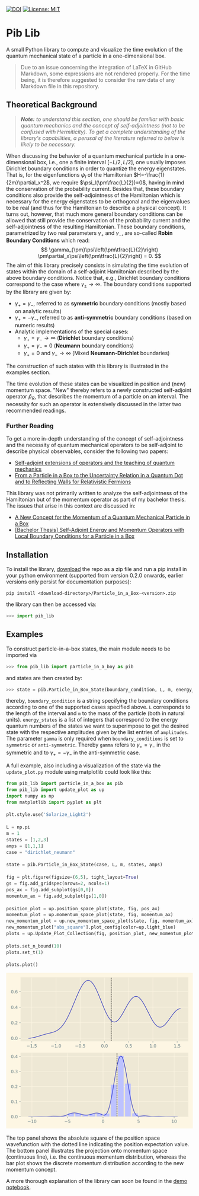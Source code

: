 [![DOI](https://zenodo.org/badge/363083885.svg)](https://zenodo.org/badge/latestdoi/363083885)
[![License: MIT](https://img.shields.io/badge/License-MIT-yellow.svg)](https://opensource.org/licenses/MIT)

# Pib Lib
A small Python library to compute and visualize the time evolution of the quantum mechanical state of a particle in a one-dimensional box.
> Due to an issue concerning the integration of LaTeX in GitHub Markdown, some expressions are not rendered properly. For the time being, it is therefore suggested to consider the raw data of any Markdown file in this repository. 

## Theoretical Background 
> **_Note:_** _to understand this section, one should be familiar with basic quantum mechanics and the concept of self-adjointness (not to be confused with Hermiticity). To get a complete understanding of the library's capabilities, a perusal of the literature referred to below is likely to be necessary._

When discussing the behavior of a quantum mechanical particle in a one-dimensional box, i.e., one a finite interval $[-L/2, L/2]$, one usually imposes Dirichlet boundary conditions in order to quantize the energy eigenstates. That is, for the eigenfunctions $\psi_{l}$ of the Hamiltonian $H=-\frac{1}{2m}\partial_x^2$, we require $\psi_l(\pm\frac{L}{2})=0$, having in mind the conservation of the probability current. Besides that, these boundary conditions also provide the self-adjointness of the Hamiltonian which is necessary for the energy eigenstates to be orthogonal and the eigenvalues to be real (and thus for the Hamiltonian to describe a physical concept). It turns out, however, that much more general boundary conditions can be allowed that still provide the conservation of the probability current and the self-adjointness of the resulting Hamiltonian. These boundary conditions, parametrized by two real parameters $\gamma_+$ and $\gamma_-$, are so-called **Robin Boundary Conditions** which read: 
$$ \gamma_{\pm}\psi\left(\pm\tfrac{L}{2}\right) \pm\partial_x\psi\left(\pm\tfrac{L}{2}\right) = 0. $$
The aim of this library precisely consists in simulating the time evolution of states within the domain of a self-adjoint Hamiltonian described by the above boundary conditions. Notice that, e.g., Dirichlet boundary conditions correspond to the case where $\gamma_{\pm} \to \infty$. The boundary conditions supported by the library are given by:
- $\gamma_+ = \gamma_-$, referred to as **symmetric** boundary conditions (mostly based on analytic results)
- $\gamma_+ = -\gamma_-$, referred to as **anti-symmetric** boundary conditions (based on numeric results)
- Analytic implementations of the special cases:
  - $\gamma_+ = \gamma_- \to \infty$ (**Dirichlet** boundary conditions)
  - $\gamma_+ = \gamma_- = 0$ (**Neumann** boundary conditions)
  - $\gamma_+ = 0$ and $\gamma_- \to \infty$ (Mixed **Neumann-Dirichlet** boundaries)  

The construction of such states with this library is illustrated in the examples section.

The time evolution of these states can be visualized in position and (new) momentum space. "New" thereby refers to a newly constructed self-adjoint operator $\hat{p}_R$,  that describes the momentum of a particle on an interval. The necessity for such an operator is extensively discussed in the latter two recommended readings.  

### Further Reading
To get a more in-depth understanding of the concept of self-adjointness and the necessity of quantum mechanical operators to be self-adjoint to describe physical observables, consider the following two papers:
- [Self-adjoint extensions of operators and the teaching of quantum mechanics](https://arxiv.org/pdf/quant-ph/0103153.pdf) 
- [From a Particle in a Box to the Uncertainty Relation in a Quantum Dot and to Reflecting Walls for Relativistic Fermions](https://arxiv.org/pdf/1105.0391v1.pdf)


This library was not primarily written to analyze the self-adjointness of the Hamiltonian but of the momentum operator as part of my bachelor thesis. The issues that arise in this context are discussed in:
- [A New Concept for the Momentum of a Quantum Mechanical Particle in a Box](https://arxiv.org/pdf/2012.09596.pdf)
- [[Bachelor Thesis] Self-Adjoint Energy and Momentum Operators with Local Boundary Conditions for a Particle in a Box](http://www.wiese.itp.unibe.ch/theses/wyss_bachelor.pdf)


## Installation
To install the library, [download](https://github.com/Basistransformoptimusprime/Particle_in_a_Box/tags) the repo as a zip file and run a pip install in your python environment (supported from version 0.2.0 onwards, earlier versions only persist for documentation purposes):
```
pip install <download-directory>/Particle_in_a_Box-<version>.zip
```
the library can then be accessed via:
```python
>>> import pib_lib
```

## Examples
To construct particle-in-a-box states, the main module needs to be imported via
```python
>>> from pib_lib import particle_in_a_boy as pib
```
and states are then created by:
```python
>>> state = pib.Particle_in_Box_State(boundary_condition, L, m, energy_states, amplitudes, gamma)
```
thereby, `boundary_condition` is a string specifying the boundary conditions according to one of the supported cases specified above. `L` corresponds to the length of the interval and `m` to the mass of the particle (both in natural units). `energy_states` is a list of integers that correspond to the energy quantum numbers of the states we want to superimpose to get the desired state with the respective amplitudes given by the list entries of `amplitudes`. The parameter `gamma` is only required when `boundary_conditions` is set to `symmetric` or `anti-symmetric`. Thereby `gamma` refers to $\gamma_+ = \gamma_-$ in the symmetric and to $\gamma_+ = -\gamma_-$ in the anti-symmetric case.

A full example, also including a visualization of the state via the `update_plot.py` module using matplotlib could look like this:
```python
from pib_lib import particle_in_a_box as pib
from pib_lib import update_plot as up
import numpy as np
from matplotlib import pyplot as plt

plt.style.use('Solarize_Light2')

L = np.pi
m = 1
states = [1,2,3]
amps = [1,1,1]
case = "dirichlet_neumann"

state = pib.Particle_in_Box_State(case, L, m, states, amps)

fig = plt.figure(figsize=(6,5), tight_layout=True)
gs = fig.add_gridspec(nrows=2, ncols=1)
pos_ax = fig.add_subplot(gs[0,0])
momentum_ax = fig.add_subplot(gs[1,0])

position_plot = up.position_space_plot(state, fig, pos_ax)
momentum_plot = up.momentum_space_plot(state, fig, momentum_ax)
new_momentum_plot = up.new_momentum_space_plot(state, fig, momentum_ax)
new_momentum_plot["abs_square"].plot_config(color=up.light_blue)
plots = up.Update_Plot_Collection(fig, position_plot, new_momentum_plot, momentum_plot)

plots.set_n_bound(10)
plots.set_t(1)

plots.plot()
```

<p align="center">
  <img 
    src="img/simple_demo.svg" 
  >
</p>



The top panel shows the absolute square of the position space wavefunction with the dotted line indicating the position expectation value. The bottom panel illustrates the projection onto momentum space (continuous line), i.e. the continuous momentum distribution, whereas the bar plot shows the discrete momentum distribution according to the new momentum concept.


A more thorough explanation of the library can soon be found in the [demo notebook](Notebooks/demo.ipynb).
